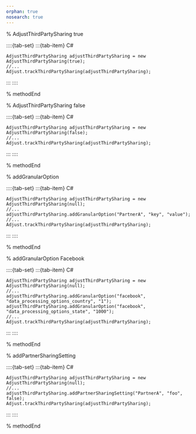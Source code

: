 ```yaml
---
orphan: true
nosearch: true
---
```


% AdjustThirdPartySharing true

::::{tab-set}
:::{tab-item} C#
```{code-block} cs
AdjustThirdPartySharing adjustThirdPartySharing = new AdjustThirdPartySharing(true);
//...
Adjust.trackThirdPartySharing(adjustThirdPartySharing);
```
:::
::::

% methodEnd

% AdjustThirdPartySharing false

::::{tab-set}
:::{tab-item} C#
```{code-block} cs
AdjustThirdPartySharing adjustThirdPartySharing = new AdjustThirdPartySharing(false);
//...
Adjust.trackThirdPartySharing(adjustThirdPartySharing);
```
:::
::::

% methodEnd

% addGranularOption

::::{tab-set}
:::{tab-item} C#
```{code-block} cs
AdjustThirdPartySharing adjustThirdPartySharing = new AdjustThirdPartySharing(null);
//...
adjustThirdPartySharing.addGranularOption("PartnerA", "key", "value");
//...
Adjust.trackThirdPartySharing(adjustThirdPartySharing);
```
:::
::::

% methodEnd

% addGranularOption Facebook

::::{tab-set}
:::{tab-item} C#
```{code-block} cs
AdjustThirdPartySharing adjustThirdPartySharing = new AdjustThirdPartySharing(null);
//...
adjustThirdPartySharing.addGranularOption("facebook", "data_processing_options_country", "1");
adjustThirdPartySharing.addGranularOption("facebook", "data_processing_options_state", "1000");
//...
Adjust.trackThirdPartySharing(adjustThirdPartySharing);
```
:::
::::

% methodEnd

% addPartnerSharingSetting

::::{tab-set}
:::{tab-item} C#
```{code-block} cs
AdjustThirdPartySharing adjustThirdPartySharing = new AdjustThirdPartySharing(null);
//...
adjustThirdPartySharing.addPartnerSharingSetting("PartnerA", "foo", false);
Adjust.trackThirdPartySharing(adjustThirdPartySharing);
```
:::
::::

% methodEnd

